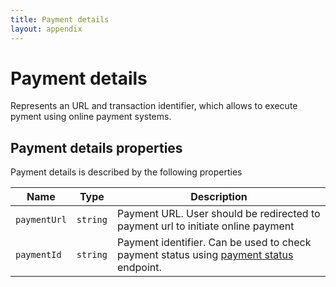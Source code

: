 ```yaml
---
title: Payment details
layout: appendix
---
```


# Payment details

Represents an URL and transaction identifier, which allows to execute pyment using online payment systems.


## Payment details properties

Payment details is described by the following properties


Name            | Type      | Description
-----|----------|----------------------
`paymentUrl`    |`string`   | Payment URL. User should be redirected to payment url to initiate online payment
`paymentId`		|`string`   | Payment identifier. Can be used to check payment status using [payment status][PaymentStatus] endpoint.


[PaymentStatus]: /api/payments/paymentstatus
